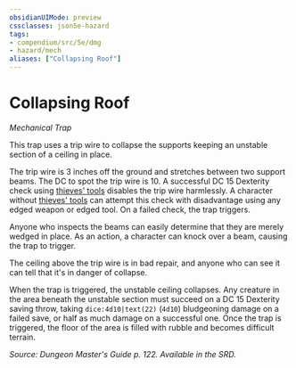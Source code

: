 ```yaml
---
obsidianUIMode: preview
cssclasses: json5e-hazard
tags:
- compendium/src/5e/dmg
- hazard/mech
aliases: ["Collapsing Roof"]
---
```

# Collapsing Roof
*Mechanical Trap*  

This trap uses a trip wire to collapse the supports keeping an unstable section of a ceiling in place.

The trip wire is 3 inches off the ground and stretches between two support beams. The DC to spot the trip wire is 10. A successful DC 15 Dexterity check using [thieves' tools](/3-Mechanics/CLI/items/thieves-tools.md) disables the trip wire harmlessly. A character without [thieves' tools](/3-Mechanics/CLI/items/thieves-tools.md) can attempt this check with disadvantage using any edged weapon or edged tool. On a failed check, the trap triggers.

Anyone who inspects the beams can easily determine that they are merely wedged in place. As an action, a character can knock over a beam, causing the trap to trigger.

The ceiling above the trip wire is in bad repair, and anyone who can see it can tell that it's in danger of collapse.

When the trap is triggered, the unstable ceiling collapses. Any creature in the area beneath the unstable section must succeed on a DC 15 Dexterity saving throw, taking `dice:4d10|text(22)` (`4d10`) bludgeoning damage on a failed save, or half as much damage on a successful one. Once the trap is triggered, the floor of the area is filled with rubble and becomes difficult terrain.

*Source: Dungeon Master's Guide p. 122. Available in the SRD.*